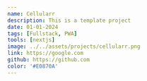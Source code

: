 ```yaml
---
name: Cellularr
description: This is a template project
date: 01-01-2024
tags: [Fullstack, PWA]
tools: [nextjs]
image: ../../assets/projects/cellularr.png
link: https://google.com
github: https://github.com
color: '#E0870A'
---
```

